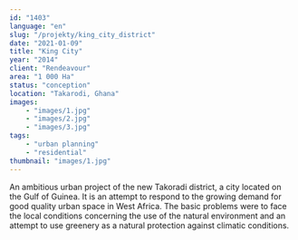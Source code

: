 ```yaml
---
id: "1403"
language: "en"
slug: "/projekty/king_city_district"
date: "2021-01-09"
title: "King City"
year: "2014"
client: "Rendeavour"
area: "1 000 Ha"
status: "conception"
location: "Takarodi, Ghana"
images: 
    - "images/1.jpg"
    - "images/2.jpg"
    - "images/3.jpg"
tags: 
    - "urban planning"
    - "residential"
thumbnail: "images/1.jpg"
---
```

An ambitious urban project of the new Takoradi district, a&nbsp;city located on the Gulf of Guinea. It is an attempt to respond to the growing demand for good quality urban space in West Africa. The basic problems were to face the local conditions concerning the use of the natural environment and an attempt to use greenery as a natural protection against climatic conditions.
